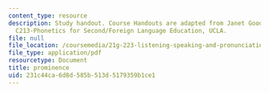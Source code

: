 ```yaml
---
content_type: resource
description: Study handout. Course Handouts are adapted from Janet Goodwin's AP&TESL
  C213-Phonetics for Second/Foreign Language Education, UCLA.
file: null
file_location: /coursemedia/21g-223-listening-speaking-and-pronunciation-fall-2004/231c44ca6d8d585b513d5179359b1ce1_MIT21G_223F04_prominence.pdf
file_type: application/pdf
resourcetype: Document
title: prominence
uid: 231c44ca-6d8d-585b-513d-5179359b1ce1
---
```

